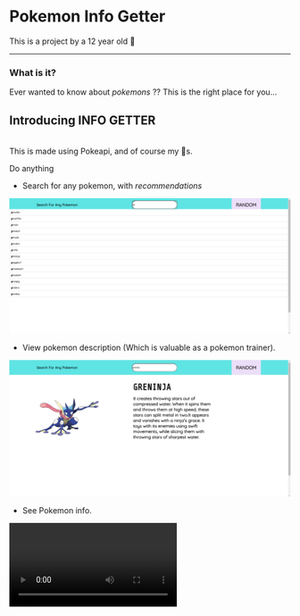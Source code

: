 # Pokemon Info Getter

This is a project by a 12 year old 👦

---

### What is it?

Ever wanted to know about _pokemons_ ?? This is the right place for you...

## Introducing **INFO GETTER**

<br>
This is made using Pokeapi, and of course my 🧠s.

Do anything

- Search for any pokemon, with _recommendations_

![Image](img1.png)

- View pokemon description (Which is valuable as a pokemon trainer).

![Image](img2.png)

- See Pokemon info.

![caption](vid.mp4)

